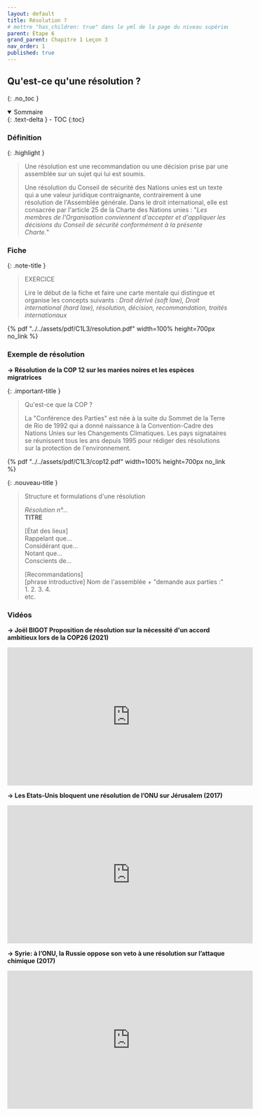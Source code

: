 ```yaml
---
layout: default
title: Résolution ?
# mettre "has_children: true" dans le yml de la page du niveau supérieur
parent: Étape 6
grand_parent: Chapitre 1 Leçon 3
nav_order: 1
published: true
---
```

## Qu'est-ce qu'une résolution ?
{: .no_toc }

<details open markdown="block">
  <summary>
    Sommaire
  </summary>
  {: .text-delta }
- TOC
{:toc}
</details>

### Définition

{: .highlight }
> Une résolution est une recommandation ou une décision prise par une assemblée sur un sujet qui lui est soumis. 
>
> Une résolution du Conseil de sécurité des Nations unies est un texte qui a une valeur juridique contraignante, contrairement à une résolution de l'Assemblée générale. Dans le droit international, elle est consacrée par l'article 25 de la Charte des Nations unies : "*Les membres de l'Organisation conviennent d'accepter et d'appliquer les décisions du Conseil de sécurité conformément à la présente Charte.*"

### Fiche

{: .note-title }
> EXERCICE
>
> Lire le début de la fiche et faire une carte mentale qui distingue et organise les concepts suivants : *Droit dérivé (soft law), Droit international (hard law), résolution, décision, recommandation, traités internationaux*

{% pdf "../../assets/pdf/C1L3/resolution.pdf" width=100% height=700px no_link %}

### Exemple de résolution  

**→ Résolution de la COP 12 sur les marées noires et les espèces migratrices**   

{: .important-title }
> Qu'est-ce que la COP ?
> 
> La "Conférence des Parties" est née à la suite du Sommet de la Terre de Rio de 1992 qui a donné naissance à la Convention-Cadre des Nations Unies sur les Changements Climatiques. Les pays signataires se réunissent tous les ans depuis 1995 pour rédiger des résolutions sur la protection de l'environnement.

{% pdf "../../assets/pdf/C1L3/cop12.pdf" width=100% height=700px no_link %}


{: .nouveau-title }
> Structure et formulations d'une résolution  
>   
> *Résolution n°...*  
> **TITRE**  
>
> [État des lieux]  
> Rappelant que...  
> Considérant que...  
> Notant que...  
> Conscients de...  
>
> [Recommandations]  
> [phrase introductive]  Nom de l'assemblée + "demande aux parties :"  
> 1.
> 2.
> 3.
> 4.  
> etc.

### Vidéos

**→ Joël BIGOT Proposition de résolution sur la nécessité d'un accord ambitieux lors de la COP26 (2021)**  

<iframe width="560" height="315" src="https://www.youtube.com/embed/Y-nts6bEPkg?si=qzW2bAJYx60V6Vox" title="YouTube video player" frameborder="0" allow="accelerometer; autoplay; clipboard-write; encrypted-media; gyroscope; picture-in-picture; web-share" referrerpolicy="strict-origin-when-cross-origin" allowfullscreen></iframe>

**→ Les Etats-Unis bloquent une résolution de l’ONU sur Jérusalem (2017)**  

<iframe width="560" height="315" src="https://www.youtube.com/embed/UTUdoL-qUKY?si=IHfW5ciPve0P1vG2" title="YouTube video player" frameborder="0" allow="accelerometer; autoplay; clipboard-write; encrypted-media; gyroscope; picture-in-picture; web-share" referrerpolicy="strict-origin-when-cross-origin" allowfullscreen></iframe>

**→ Syrie: à l’ONU, la Russie oppose son veto à une résolution sur l’attaque chimique (2017)**

<iframe width="560" height="315" src="https://www.youtube.com/embed/RQ8oAetQdGA?si=3hdatEzFE9i_GgvP" title="YouTube video player" frameborder="0" allow="accelerometer; autoplay; clipboard-write; encrypted-media; gyroscope; picture-in-picture; web-share" referrerpolicy="strict-origin-when-cross-origin" allowfullscreen></iframe>
